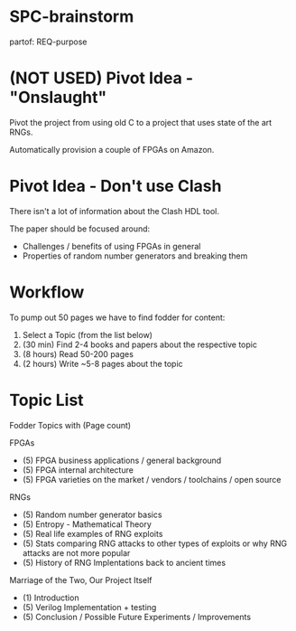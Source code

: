 # SPC-brainstorm
partof: REQ-purpose
###

# (NOT USED) Pivot Idea - "Onslaught" 

Pivot the project from using old C to 
a project that uses state of the art RNGs.

Automatically provision a couple of FPGAs on Amazon.

# Pivot Idea - Don't use Clash

There isn't a lot of information about the Clash HDL
tool.

The paper should be focused around:

* Challenges / benefits of using FPGAs in general
* Properties of random number generators and breaking them

# Workflow

To pump out 50 pages we have to find fodder for content:

1. Select a Topic (from the list below)
1. (30 min) Find 2-4 books and papers about the respective topic
2. (8 hours) Read 50-200 pages
3. (2 hours) Write ~5-8 pages about the topic

# Topic List

Fodder Topics with (Page count)

FPGAs

* (5) FPGA business applications / general background
* (5) FPGA internal architecture
* (5) FPGA varieties on the market / vendors / toolchains / open source

RNGs

* (5) Random number generator basics
* (5) Entropy - Mathematical Theory 
* (5) Real life examples of RNG exploits
* (5) Stats comparing RNG attacks to other types of exploits
    or why RNG attacks are not more popular
* (5) History of RNG Implentations back to ancient times

Marriage of the Two, Our Project Itself

* (1) Introduction
* (5) Verilog Implementation + testing
* (5) Conclusion / Possible Future Experiments / Improvements
